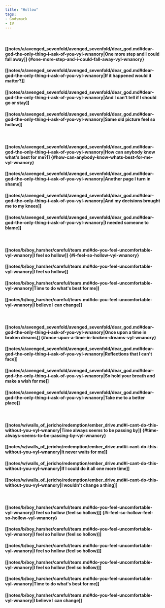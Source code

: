 ```yaml
---
title: "Hollow"
tags:
- Godsmack
- IV
---
```

&nbsp;
#### [[notes/a/avenged_sevenfold/avenged_sevenfold/dear_god.md#dear-god-the-only-thing-i-ask-of-you-vyl-wnanory|One more step and I could fall away]] {#one-more-step-and-i-could-fall-away-vyl-wnanory}
#### [[notes/a/avenged_sevenfold/avenged_sevenfold/dear_god.md#dear-god-the-only-thing-i-ask-of-you-vyl-wnanory|If it happened would it matter?]]
#### [[notes/a/avenged_sevenfold/avenged_sevenfold/dear_god.md#dear-god-the-only-thing-i-ask-of-you-vyl-wnanory|And I can't tell if I should go or stay]]
#### [[notes/a/avenged_sevenfold/avenged_sevenfold/dear_god.md#dear-god-the-only-thing-i-ask-of-you-vyl-wnanory|Same old picture feel so hollow]]
&nbsp;
#### [[notes/a/avenged_sevenfold/avenged_sevenfold/dear_god.md#dear-god-the-only-thing-i-ask-of-you-vyl-wnanory|How can anybody know what's best for me?]] {#how-can-anybody-know-whats-best-for-me-vyl-wnanory}
#### [[notes/a/avenged_sevenfold/avenged_sevenfold/dear_god.md#dear-god-the-only-thing-i-ask-of-you-vyl-wnanory|Another page I turn in shame]]
#### [[notes/a/avenged_sevenfold/avenged_sevenfold/dear_god.md#dear-god-the-only-thing-i-ask-of-you-vyl-wnanory|And my decisions brought me to my knees]]
#### [[notes/a/avenged_sevenfold/avenged_sevenfold/dear_god.md#dear-god-the-only-thing-i-ask-of-you-vyl-wnanory|I needed someone to blame]]
&nbsp;
#### [[notes/b/boy_harsher/careful/tears.md#do-you-feel-uncomfortable-vyl-wnanory|I feel so hollow]] {#i-feel-so-hollow-vyl-wnanory}
#### [[notes/b/boy_harsher/careful/tears.md#do-you-feel-uncomfortable-vyl-wnanory|I feel so hollow]]
#### [[notes/b/boy_harsher/careful/tears.md#do-you-feel-uncomfortable-vyl-wnanory|Time to do what's best for me]]
#### [[notes/b/boy_harsher/careful/tears.md#do-you-feel-uncomfortable-vyl-wnanory|I believe I can change]]
&nbsp;
#### [[notes/a/avenged_sevenfold/avenged_sevenfold/dear_god.md#dear-god-the-only-thing-i-ask-of-you-vyl-wnanory|Once upon a time in broken dreams]] {#once-upon-a-time-in-broken-dreams-vyl-wnanory}
#### [[notes/a/avenged_sevenfold/avenged_sevenfold/dear_god.md#dear-god-the-only-thing-i-ask-of-you-vyl-wnanory|Reflections that I can't face]]
#### [[notes/a/avenged_sevenfold/avenged_sevenfold/dear_god.md#dear-god-the-only-thing-i-ask-of-you-vyl-wnanory|So hold your breath and make a wish for me]]
#### [[notes/a/avenged_sevenfold/avenged_sevenfold/dear_god.md#dear-god-the-only-thing-i-ask-of-you-vyl-wnanory|Take me to a better place]]
&nbsp;
#### [[notes/w/walls_of_jericho/redemption/ember_drive.md#i-cant-do-this-without-you-vyl-wnanory|Time always seems to be passing by]] {#time-always-seems-to-be-passing-by-vyl-wnanory}
#### [[notes/w/walls_of_jericho/redemption/ember_drive.md#i-cant-do-this-without-you-vyl-wnanory|It never waits for me]]
#### [[notes/w/walls_of_jericho/redemption/ember_drive.md#i-cant-do-this-without-you-vyl-wnanory|If I could do it all one more time]]
#### [[notes/w/walls_of_jericho/redemption/ember_drive.md#i-cant-do-this-without-you-vyl-wnanory|I wouldn't change a thing]]
&nbsp;
#### [[notes/b/boy_harsher/careful/tears.md#do-you-feel-uncomfortable-vyl-wnanory|I feel so hollow (feel so hollow)]] {#i-feel-so-hollow-feel-so-hollow-vyl-wnanory}
#### [[notes/b/boy_harsher/careful/tears.md#do-you-feel-uncomfortable-vyl-wnanory|I feel so hollow (feel so hollow)]]
#### [[notes/b/boy_harsher/careful/tears.md#do-you-feel-uncomfortable-vyl-wnanory|I feel so hollow (feel so hollow)]]
#### [[notes/b/boy_harsher/careful/tears.md#do-you-feel-uncomfortable-vyl-wnanory|I feel so hollow (feel so hollow)]]
#### [[notes/b/boy_harsher/careful/tears.md#do-you-feel-uncomfortable-vyl-wnanory|Time to do what's best for me]]
#### [[notes/b/boy_harsher/careful/tears.md#do-you-feel-uncomfortable-vyl-wnanory|I believe I can change]]
